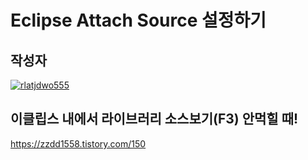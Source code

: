 # **Eclipse Attach Source 설정하기**

## 작성자
[![rlatjdwo555](https://avatars0.githubusercontent.com/u/28692938?s=100&v=4)](https://github.com/rlatjdwo555)


## 이클립스 내에서 라이브러리 소스보기(F3) 안먹힐 때!
https://zzdd1558.tistory.com/150